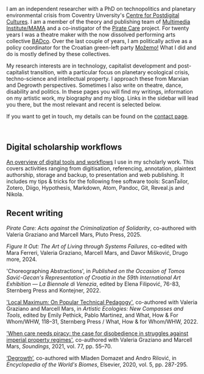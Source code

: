 <!--
.. title: ¡Hola compañera/-o!
.. author: Tomislav Medak
.. date: 2018-02-05 19:52:05 UTC
.. description: This is Tomislav Medak's website. Here you'll find his writing, artistic work, biography, blog and contact.
-->

I am an independent researcher with a PhD on technopolitics and planetary environmental crisis from Coventry Unversity's [Centre for Postdigital Cultures](https://www.coventry.ac.uk/research/areas-of-research/postdigital-cultures/). I am a member of the theory and publishing team of [Multimedia Institute/MAMA](https://www.mi2.hr/en/) and a co-instigator of the [Pirate Care](https://pirate.care) project. For twenty years I was a theatre maker with the now dissolved performing arts collective [BADco](http://badco.hr/en/home/). Over the last couple of years, I am politically active as a policy coordinator for the Croatian green-left party [Možemo!](https://mozemo.hr/) What I did and do is mostly defined by these collectives.

My research interests are in technology, capitalist development and post-capitalist transition, with a particular focus on planetary ecological crisis, techno-science and intellectual property. I approach these from Marxian and Degrowth perspectives. Sometimes I also write on theatre, dance, disability and politics. In these pages you will find my writings, information on my artistic work, my biography and my blog. Links in the sidebar will lead you there, but the most relevant and recent is selected below.

If you want to get in touch, my details can be found on the [contact page](/en/contact/).

<br>

## Digital scholarship workflows

[An overview of digital tools and workflows](/en/workflows/) I use in my scholarly work. This covers activities ranging from digitisation, referencing, annotation, plaintext authorship, storage and backup, to presentation and web publishing. It includes my tips & tricks for the following free software tools: ScanTailor, Zotero, Diigo, Hypothesis, Markdown, Atom, Pandoc, Git, Reveal.js and Nikola.

## Recent writing

*Pirate Care: Acts against the Criminalization of Solidarity*, co-authored with Valeria Graziano and Marcell Mars, Pluto Press, 2025.

*Figure It Out: The Art of Living through Systems Failures*, co-edited with Mara Ferreri, Valeria Graziano, Marcell Mars, and Davor Mišković, Drugo more, 2024.

'Choreographing Abstractions', in *Published on the Occasion of Tomos Savić-Gecan's Representation of Croatia in the 59th International Art Exhibition — La Biennale di Venezia*, edited by Elena Filipović, 76-83, Sternberg Press and Kontejner, 2022.

['Local Maximum: On Popular Technical Pedagogy'](/Graziano_Mars_Medak_2022_Local_Maximum.pdf), co-authored with Valeria Graziano and Marcell Mars, in *Artistic Ecologies: New Compasses and Tools*, edited by Emily Pethick, Pablo Martinez, and What, How & For Whom/WHW, 118–31, Sternberg Press / What, How & for Whom/WHW, 2022.

['When care needs piracy: the case for disobedience in struggles against imperial property regimes'](https://lwbooks.co.uk/product/when-care-needs-piracy-the-case-for-disobedience-in-struggles-against-imperial-property-regimes), co-authored with Valeria Graziano and Marcell Mars, *Soundings*, 2021, vol. 77, pp. 55–70.

[‘Degrowth’](http://www.sciencedirect.com/science/article/pii/B9780124095489120810), co-authored with Mladen Domazet and Andro Rilović, in *Encyclopedia of the World's Biomes*, Elsevier, 2020, vol. 5, pp. 287-295.
